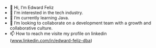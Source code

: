 - 👋 Hi, I’m Edward Feliz
- 👀 I'm interested in the tech industry.
- 🌱 I’m currently learning Java.
- 💞️ I’m looking to collaborate on a development team with a growth and collaborative culture.
- 📫 How to reach me visite my profile on linkedin (www.linkedin.com/in/edward-feliz-dba)


